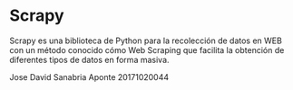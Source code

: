 # Scrapy

Scrapy es una biblioteca de Python para la recolección de datos en WEB con un método conocido cómo Web Scraping que facilita la obtención de diferentes tipos de datos en forma masiva.

Jose David Sanabria Aponte 20171020044
